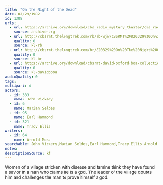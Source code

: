 ```yaml
---
title: "On the Night of the Dead"
date: 03/29/1982
id: 1308
urls: 
  - url: https://archive.org/download/cbs_radio_mystery_theater/cbs_radio_mystery_theater-1301-1350.zip/cbs_radio_mystery_theater-1301-1350%2Fcbsrmt_1308_on_the_night_of_the_dead.mp3
    source: archive-org
  - url: http://cbsrmt.thelongtrek.com/rb/rb-wjw/CBSRMT%20820329%20On%20The%20Night%20of%20the%20Dead_wjw.mp3
    quality: 0
    source: kl-rb
  - url: http://cbsrmt.thelongtrek.com/br/820329%20On%20The%20Night%20Of%20The%20Dead%20-%20WBBM.mp3
    quality: 0
    source: kl-br
  - url: https://archive.org/download/cbsrmt-david-oxford-boa-collection/CBSRMT-820329-1308-On-the-Night-of-the-Dead-(128-48)_WBBM-JE-{BoA}.mp3
    quality: 0
    source: kl-davidoboa
audioQuality: 0
tags: 
multipart: 0
actors:  
  - id: 333
    name: John Vickery  
  - id: 6
    name: Marian Seldes  
  - id: 95
    name: Earl Hammond  
  - id: 321
    name: Tracy Ellis
writers:  
  - id: 64
    name: Arnold Moss
searchable: John Vickery,Marian Seldes,Earl Hammond,Tracy Ellis Arnold Moss
notes: 
descriptionSource: kf
---
```

Women of a village stricken with disease and famine think they have found a savior in a man who claims he is a god. The leader of the village doubts him and challenges the man to prove himself a god.